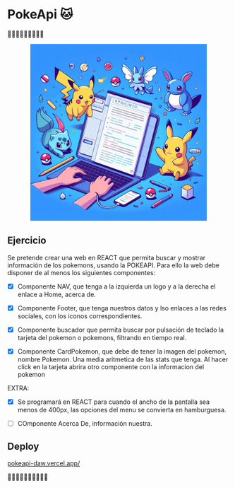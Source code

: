 # PokeApi 🐱

🚧🚧🚧🚧🚧🚧🚧🚧🚧
<p align="center">
    <img src="public/pokeapi.jpeg" width="400">
</p>



## Ejercicio
Se pretende crear una web en REACT que permita buscar y mostrar información de los pokemons, usando la POKEAPI. Para ello la web debe disponer de al menos los siguientes componentes:
- [X] Componente NAV, que tenga a la izquierda un logo y a la derecha el enlace a Home, acerca de.
- [X] Componente Footer, que tenga nuestros datos y lso enlaces a las redes sociales, con los iconos correspondientes.
- [X] Componente buscador que permita buscar por pulsación de teclado la tarjeta del pokemon o pokemons, filtrando en tiempo real.
- [X] Componente CardPokemon, que debe de tener la imagen del pokemon, nombre Pokemon.  Una media aritmetica de las stats que tenga. Al hacer click en la tarjeta abrira otro componente con la informacion del pokemon


EXTRA:

- [X] Se programará en REACT para cuando el ancho de la pantalla sea menos de 400px, las opciones del menu se convierta en hamburguesa.
- [ ] COmponente Acerca De, información nuestra.


## Deploy

[pokeapi-daw.vercel.app/](https://pokeapi-daw.vercel.app/)



🚧🚧🚧🚧🚧🚧🚧🚧🚧🚧